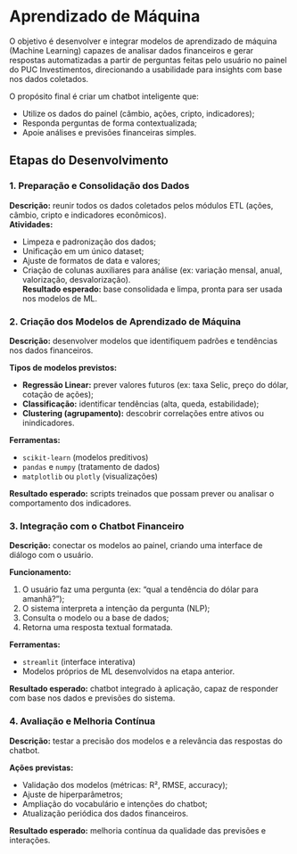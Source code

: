 # Aprendizado de Máquina  

O objetivo é desenvolver e integrar modelos de aprendizado de máquina (Machine Learning) capazes de analisar dados financeiros e gerar respostas automatizadas a partir de perguntas feitas pelo usuário no painel do PUC Investimentos, direcionando a usabilidade para insights com base nos dados coletados.

O propósito final é criar um chatbot inteligente que:
- Utilize os dados do painel (câmbio, ações, cripto, indicadores);
- Responda perguntas de forma contextualizada;
- Apoie análises e previsões financeiras simples.

## Etapas do Desenvolvimento

### 1. Preparação e Consolidação dos Dados
**Descrição:** reunir todos os dados coletados pelos módulos ETL (ações, câmbio, cripto e indicadores econômicos).  
**Atividades:**
- Limpeza e padronização dos dados;
- Unificação em um único dataset;
- Ajuste de formatos de data e valores;
- Criação de colunas auxiliares para análise (ex: variação mensal, anual, valorização, desvalorização).  
**Resultado esperado:** base consolidada e limpa, pronta para ser usada nos modelos de ML.

### 2. Criação dos Modelos de Aprendizado de Máquina
**Descrição:** desenvolver modelos que identifiquem padrões e tendências nos dados financeiros.  

**Tipos de modelos previstos:**
- **Regressão Linear:** prever valores futuros (ex: taxa Selic, preço do dólar, cotação de ações);
- **Classificação:** identificar tendências (alta, queda, estabilidade);
- **Clustering (agrupamento):** descobrir correlações entre ativos ou inindicadores.  

**Ferramentas:**
- `scikit-learn` (modelos preditivos)
- `pandas` e `numpy` (tratamento de dados)
- `matplotlib` ou `plotly` (visualizações)

**Resultado esperado:** scripts treinados que possam prever ou analisar o comportamento dos indicadores.

### 3. Integração com o Chatbot Financeiro
**Descrição:** conectar os modelos ao painel, criando uma interface de diálogo com o usuário.  

**Funcionamento:**
1. O usuário faz uma pergunta (ex: “qual a tendência do dólar para amanhã?”);  
2. O sistema interpreta a intenção da pergunta (NLP);  
3. Consulta o modelo ou a base de dados;  
4. Retorna uma resposta textual formatada.  

**Ferramentas:**
- `streamlit` (interface interativa)
- Modelos próprios de ML desenvolvidos na etapa anterior.  

**Resultado esperado:** chatbot integrado à aplicação, capaz de responder com base nos dados e previsões do sistema.

### 4. Avaliação e Melhoria Contínua
**Descrição:** testar a precisão dos modelos e a relevância das respostas do chatbot.  

**Ações previstas:**
- Validação dos modelos (métricas: R², RMSE, accuracy);
- Ajuste de hiperparâmetros;
- Ampliação do vocabulário e intenções do chatbot;
- Atualização periódica dos dados financeiros.  

**Resultado esperado:** melhoria contínua da qualidade das previsões e interações.
